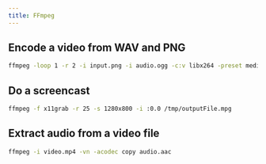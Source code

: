 ```yaml
---
title: FFmpeg
---
```


## Encode a video from WAV and PNG

```bash
ffmpeg -loop 1 -r 2 -i input.png -i audio.ogg -c:v libx264 -preset medium -tune stillimage -crf 18 -c:a copy -shortest -pix_fmt yuv420p output.mkv
```

## Do a screencast

```bash
ffmpeg -f x11grab -r 25 -s 1280x800 -i :0.0 /tmp/outputFile.mpg
```

## Extract audio from a video file

```bash
ffmpeg -i video.mp4 -vn -acodec copy audio.aac
```
